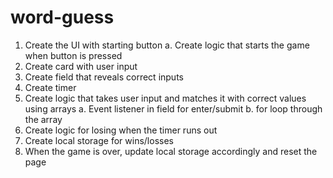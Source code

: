 # word-guess

1. Create the UI with starting button
    a. Create logic that starts the game when button is pressed
2. Create card with user input
3. Create field that reveals correct inputs
4. Create timer 
5. Create logic that takes user input and matches it with correct values using arrays
    a. Event listener in field for enter/submit 
    b. for loop through the array
6. Create logic for losing when the timer runs out
7. Create local storage for wins/losses
8. When the game is over, update local storage accordingly and reset the page